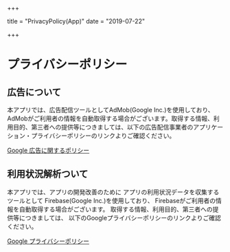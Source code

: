 +++

title = "PrivacyPolicy(App)"
date = "2019-07-22"
 
+++

# プライバシーポリシー
## 広告について
本アプリでは、広告配信ツールとしてAdMob(Google Inc.)を使用しており、AdMobがご利用者の情報を自動取得する場合がございます。取得する情報、利用目的、第三者への提供等につきましては、以下の広告配信事業者のアプリケーション・プライバシーポリシーのリンクよりご確認ください。

[Google 広告に関するポリシー](https://policies.google.com/technologies/ads)

## 利用状況解析ついて

本アプリでは、アプリの開発改善のために
アプリの利用状況データを収集するツールとして
Firebase(Google Inc.)を使用しており、
Firebaseがご利用者の情報を自動取得する場合がございます。
取得する情報、利用目的、第三者への提供等につきましては、
以下のGoogleプライバシーポリシーのリンクよりご確認ください。

[Google プライバシーポリシー](https://policies.google.com/privacy)